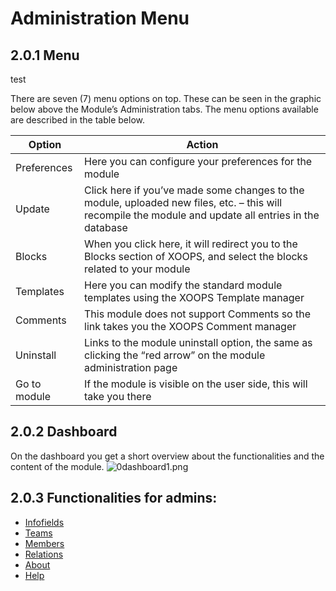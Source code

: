 # Administration Menu

## 2.0.1 Menu

test

There are seven \(7\) menu options on top. These can be seen in the graphic below above the Module’s Administration tabs. The menu options available are described in the table below.

| Option | Action |
| --- | --- |
| Preferences | Here you can configure your preferences for the module |
| Update | Click here if you’ve made some changes to the module, uploaded new files, etc. – this will recompile the module and update all entries in the database |
| Blocks | When you click here, it will redirect you to the Blocks section of XOOPS, and select the blocks related to your module |
| Templates | Here you can modify the standard module templates using the XOOPS Template manager |
| Comments | This module does not support Comments so the link takes you the XOOPS Comment manager |
| Uninstall | Links to the module uninstall option, the same as clicking the “red arrow” on the module administration page |
| Go to module | If the module is visible on the user side, this will take you there |

## 2.0.2 Dashboard

On the dashboard you get a short overview about the functionalities and the content of the module. ![0dashboard1.png](https://github.com/xoops/wgteams-tutorial/tree/938384495c0c1e654d0971956486991fffaf5013/en/assets/0dashboard1.png)

## 2.0.3 Functionalities for admins:

* [Infofields](https://github.com/xoops/wgteams-tutorial/tree/938384495c0c1e654d0971956486991fffaf5013/en/book/2admin_infofields.md)
* [Teams](https://github.com/xoops/wgteams-tutorial/tree/938384495c0c1e654d0971956486991fffaf5013/en/book/2admin_teams.md)
* [Members](https://github.com/xoops/wgteams-tutorial/tree/938384495c0c1e654d0971956486991fffaf5013/en/book/2admin_members.md)
* [Relations](https://github.com/xoops/wgteams-tutorial/tree/938384495c0c1e654d0971956486991fffaf5013/en/book/2admin_relations.md)
* [About](https://github.com/xoops/wgteams-tutorial/tree/938384495c0c1e654d0971956486991fffaf5013/en/book/2admin_about.md)
* [Help](https://github.com/xoops/wgteams-tutorial/tree/938384495c0c1e654d0971956486991fffaf5013/en/book/2admin_help.md)

